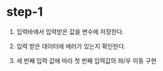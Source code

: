 # step-1

1. 입력바에서 입력받은 값을 변수에 저장한다.

2. 입력 받은 데이터에 에러가 있는지 확인한다.

3. 세 번째 입력 값에 따라 첫 번째 입력값의 좌/우 이동 구현